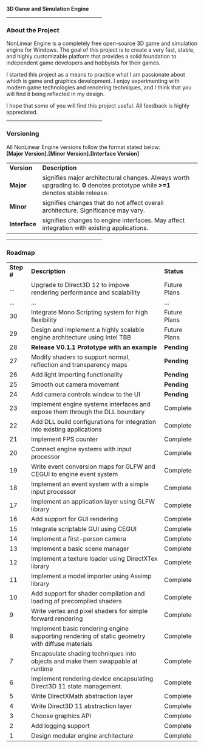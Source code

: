 <!--=====================================================================================-->
<p>
<b>3D Game and Simulation Engine</b>
</p>

<hr width="50%">

<h3>About the Project</h3>
<p>
NonLinear Engine is a completely free open-source 3D game and simulation engine for Windows.
The goal of this project is to create a very fast, stable, and highly customizable platform that provides a solid foundation to independent game developers and hobbyists for their games. 
</p>

<p>
I started this project as a means to practice what I am passionate about which is game and graphics development. I enjoy experimenting with modern game technologies and rendering techniques, and I think that you will find it being reflected in my design.
</p>

<p>
I hope that some of you will find this project useful. All feedback is highly appreciated. 
</p>
<hr width="50%">

<!--=====================================================================================-->

<h3>Versioning</h3>
<p>
All NonLinear Engine versions follow the format stated below:<br/>
<b>[Major Version].[Minor Version].[Interface Version]</b><br/>
</p>

<table style="width:100%">
  <tr>
  <td><b>Version</b></td>
  <td><b>Description</b></td>
  </tr>
  <tr>
    <td><b>Major</b></td>
    <td>
      signifies major architectural changes. Always worth upgrading to. <b>0</b> denotes prototype while <b>>=1</b> denotes          stable release.
    </td> 
  </tr>
  <tr>
    <td><b>Minor</b></td>
    <td>
     signifies changes that do not affect overall architecture. Significance may vary.
    </td> 
  </tr>
    <tr>
    <td><b>Interface</b></td>
    <td>
      signifies changes to engine interfaces. May affect integration with existing applications.
    </td> 
  </tr>
</table>
<hr width="50%">

<!--=====================================================================================-->
<h3>Roadmap</h3>

<table style="width:100%">
  <tr>
    <td><b>Step #</b></td>
    <td><b>Description</b></td>
    <td><b>Status</b></td>
  </tr>
  
  <tr>
    <td>...</td>
    <td>Upgrade to Direct3D 12 to impove rendering performance and scalability</td>
    <td>Future Plans</td>
  </tr>
  <tr>
    <td>...</td>
    <td>...</td>
    <td>...</td>
  </tr>
  <tr>
    <td>30</td>
    <td>Integrate Mono Scripting system for high flexibility</td>
    <td>Future Plans</td>
  </tr>
  <tr>
    <td>29</td>
    <td>Design and implement a highly scalable engine architecture using Intel TBB</td>
    <td>Future Plans</td>
  </tr>
  <tr>
    <td>28</td>
    <td><b>Release V0.1.1 Prototype with an example</b></td>
    <td><b>Pending</b></td>
  </tr>
  <tr>
    <td>27</td>
    <td>Modify shaders to support normal, reflection and transparency maps</td>
    <td><b>Pending</b></td>
  </tr>
  <tr>
    <td>26</td>
    <td>Add light importing functionality</td>
    <td><b>Pending</b></td>
  </tr>
  <tr>
    <td>25</td>
    <td>Smooth out camera movement</td>
    <td><b>Pending</b></td>
  </tr>
  <tr>
    <td>24</td>
    <td>Add camera controls window to the UI</td>
    <td><b>Pending</b></td>
  </tr>
  <tr>
    <td>23</td>
    <td>Implement engine systems interfaces and expose them through the DLL boundary</td>
    <td>Complete</td>
  </tr>
  <tr>
    <td>22</td>
    <td>Add DLL build configurations for integration into existing applications</td>
    <td>Complete</td>
  </tr>
  <tr>
    <td>21</td>
    <td>Implement FPS counter</td>
    <td>Complete</td>
  </tr>
  <tr>
    <td>20</td>
    <td>Connect engine systems with input processor</td>
    <td>Complete</td>
  </tr>
  <tr>
    <td>19</td>
    <td>Write event conversion maps for GLFW and CEGUI to engine event system</td>
    <td>Complete</td>
  </tr>
  <tr>
    <td>18</td>
    <td>Implement an event system with a simple input processor</td>
    <td>Complete</td>
  </tr>
  <tr>
    <td>17</td>
    <td>Implement an application layer using GLFW library</td>
    <td>Complete</td>
  </tr>
  <tr>
    <td>16</td>
    <td>Add support for GUI rendering</td>
    <td>Complete</td>
  </tr>
  <tr>
    <td>15</td>
    <td>Integrate scriptable GUI using CEGUI</td>
    <td>Complete</td>
  </tr>
  <tr>
    <td>14</td>
    <td>Implement a first-person camera</td>
    <td>Complete</td>
  </tr>
  <tr>
    <td>13</td>
    <td>Implement a basic scene manager</td>
    <td>Complete</td>
  </tr>
  <tr>
    <td>12</td>
    <td>Implement a texture loader using DirectXTex library</td>
    <td>Complete</td>
  </tr>
  <tr>
    <td>11</td>
    <td>Implement a model importer using Assimp library</td>
    <td>Complete</td>
  </tr>
  <tr>
    <td>10</td>
    <td>Add support for shader compilation and loading of precompiled shaders</td>
    <td>Complete</td>
  </tr>
  <tr>
    <td>9</td>
    <td>Write vertex and pixel shaders for simple forward rendering</td>
    <td>Complete</td>
  </tr>
  <tr>
    <td>8</td>
    <td>Implement basic rendering engine supporting rendering of static geometry with diffuse materials</td>
    <td>Complete</td>
  </tr>
  <tr>
    <td>7</td>
    <td>Encapsulate shading techniques into objects and make them swappable at runtime</td>
    <td>Complete</td>
  </tr>
  <tr>
    <td>6</td>
    <td>
      Implement rendering device encapsulating Direct3D 11 state management.
    </td>
    <td>Complete</td>
  </tr>
  <tr>
    <td>5</td>
    <td>Write DirectXMath abstraction layer</td>
    <td>Complete</td>
  </tr>
  <tr>
    <td>4</td>
    <td>Write Direct3D 11 abstraction layer</td>
    <td>Complete</td>
  </tr>
  <tr>
    <td>3</td>
    <td>Choose graphics API</td>
    <td>Complete</td>
  </tr>
  <tr>
    <td>2</td>
    <td>Add logging support</td>
    <td>Complete</td>
  </tr>
  <tr>
    <td>1</td>
    <td>Design modular engine architecture</td>
    <td>Complete</td>
  </tr>
</table>
